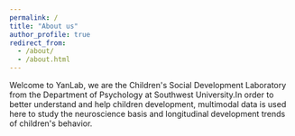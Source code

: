 ```yaml
---
permalink: /
title: "About us"
author_profile: true
redirect_from: 
  - /about/
  - /about.html
---
```


Welcome to YanLab, we are the Children's Social Development Laboratory from the Department of Psychology at Southwest University.In order to better understand and help children development, multimodal data is used here to study the neuroscience basis and longitudinal development trends of children's behavior.
